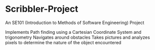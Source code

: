 Scribbler-Project
=================

An SE101 (Introduction to Methods of Software Engineering) Project

Implements Path finding using a Cartesian Coordinate System and trigonometry
Navigates around obstacles
Takes pictures and analyzes pixels to determine the nature of the object encountered
